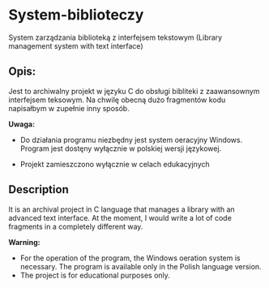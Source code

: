 # System-biblioteczy
System zarządzania biblioteką z interfejsem tekstowym (Library management system with text interface)

## Opis:

Jest to archiwalny projekt w języku C do obsługi bibliteki z zaawansownym interfejsem teksowym. Na chwilę obecną dużo fragmentów kodu napisałbym w zupełnie inny sposób. 

**Uwaga:**

* Do działania programu niezbędny jest system oeracyjny Windows. Program jest dostęny wyłącznie w polskiej wersji językowej.

* Projekt zamieszczono wyłącznie w celach edukacyjnych

## Description

It is an archival project in C language that manages a library with an advanced text interface. At the moment, I would write a lot of code fragments in a completely different way.

**Warning:**

* For the operation of the program, the Windows oeration system is necessary. The program is available only in the Polish language version.
* The project is for educational purposes only.

